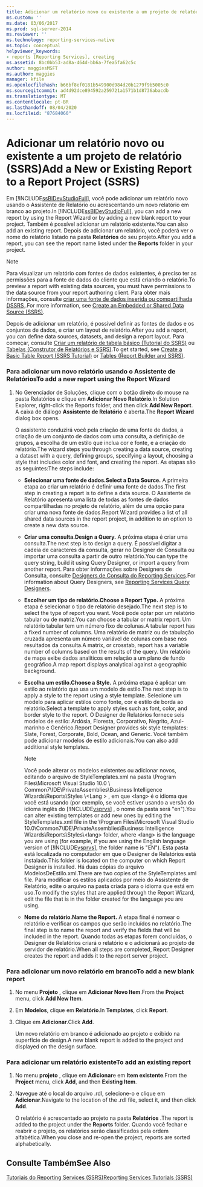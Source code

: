 ```yaml
---
title: Adicionar um relatório novo ou existente a um projeto de relatório (SSRS) | Microsoft Docs
ms.custom: ''
ms.date: 03/06/2017
ms.prod: sql-server-2014
ms.reviewer: ''
ms.technology: reporting-services-native
ms.topic: conceptual
helpviewer_keywords:
- reports [Reporting Services], creating
ms.assetid: 8bc0bb53-ad8a-464d-bb6a-7fea5fa62c5c
author: maggiesMSFT
ms.author: maggies
manager: kfile
ms.openlocfilehash: b66bf8ef0181b549900d984d20b1279f9b5005c0
ms.sourcegitcommit: ad4d92dce894592a259721a1571b1d8736abacdb
ms.translationtype: MT
ms.contentlocale: pt-BR
ms.lasthandoff: 08/04/2020
ms.locfileid: "87684060"
---
```

# <a name="add-a-new-or-existing-report-to-a-report-project-ssrs"></a><span data-ttu-id="81d06-102">Adicionar um relatório novo ou existente a um projeto de relatório (SSRS)</span><span class="sxs-lookup"><span data-stu-id="81d06-102">Add a New or Existing Report to a Report Project (SSRS)</span></span>
  <span data-ttu-id="81d06-103">Em [!INCLUDE[ssBIDevStudioFull](../../includes/ssbidevstudiofull-md.md)], você pode adicionar um relatório novo usando o Assistente de Relatório ou acrescentando um novo relatório em branco ao projeto.</span><span class="sxs-lookup"><span data-stu-id="81d06-103">In [!INCLUDE[ssBIDevStudioFull](../../includes/ssbidevstudiofull-md.md)], you can add a new report by using the Report Wizard or by adding a new blank report to your project.</span></span> <span data-ttu-id="81d06-104">Também é possível adicionar um relatório existente.</span><span class="sxs-lookup"><span data-stu-id="81d06-104">You can also add an existing report.</span></span> <span data-ttu-id="81d06-105">Depois de adicionar um relatório, você poderá ver o nome do relatório listado na pasta **Relatórios** do seu projeto.</span><span class="sxs-lookup"><span data-stu-id="81d06-105">After you add a report, you can see the report name listed under the **Reports** folder in your project.</span></span>  
  
> [!NOTE]  
>  <span data-ttu-id="81d06-106">Para visualizar um relatório com fontes de dados existentes, é preciso ter as permissões para a fonte de dados do cliente que está criando o relatório.</span><span class="sxs-lookup"><span data-stu-id="81d06-106">To preview a report with existing data sources, you must have permissions to the data source from your report authoring client.</span></span> <span data-ttu-id="81d06-107">Para obter mais informações, consulte [criar uma fonte de dados inserida ou compartilhada &#40;&#41;SSRS ](../create-an-embedded-or-shared-data-source-ssrs.md).</span><span class="sxs-lookup"><span data-stu-id="81d06-107">For more information, see [Create an Embedded or Shared Data Source &#40;SSRS&#41;](../create-an-embedded-or-shared-data-source-ssrs.md).</span></span>  
  
 <span data-ttu-id="81d06-108">Depois de adicionar um relatório, é possível definir as fontes de dados e os conjuntos de dados, e criar um layout de relatório.</span><span class="sxs-lookup"><span data-stu-id="81d06-108">After you add a report, you can define data sources, datasets, and design a report layout.</span></span> <span data-ttu-id="81d06-109">Para começar, consulte [Criar um relatório de tabela básico &#40;Tutorial do SSRS&#41;](../create-a-basic-table-report-ssrs-tutorial.md) ou [Tabelas &#40;Construtor de Relatórios e SSRS&#41;](../report-design/tables-report-builder-and-ssrs.md).</span><span class="sxs-lookup"><span data-stu-id="81d06-109">To get started, see [Create a Basic Table Report &#40;SSRS Tutorial&#41;](../create-a-basic-table-report-ssrs-tutorial.md) or [Tables &#40;Report Builder  and SSRS&#41;](../report-design/tables-report-builder-and-ssrs.md).</span></span>  
  
### <a name="to-add-a-new-report-using-the-report-wizard"></a><span data-ttu-id="81d06-110">Para adicionar um novo relatório usando o Assistente de Relatórios</span><span class="sxs-lookup"><span data-stu-id="81d06-110">To add a new report using the Report Wizard</span></span>  
  
1.  <span data-ttu-id="81d06-111">No Gerenciador de Soluções, clique com o botão direito do mouse na pasta Relatórios e clique em **Adicionar Novo Relatório**.</span><span class="sxs-lookup"><span data-stu-id="81d06-111">In Solution Explorer, right-click the Reports folder, and then click **Add New Report**.</span></span> <span data-ttu-id="81d06-112">A caixa de diálogo **Assistente de Relatório** é aberta.</span><span class="sxs-lookup"><span data-stu-id="81d06-112">The **Report Wizard** dialog box opens.</span></span>  
  
     <span data-ttu-id="81d06-113">O assistente conduzirá você pela criação de uma fonte de dados, a criação de um conjunto de dados com uma consulta, a definição de grupos, a escolha de um estilo que inclua cor e fonte, e a criação do relatório.</span><span class="sxs-lookup"><span data-stu-id="81d06-113">The wizard steps you through creating a data source, creating a dataset with a query, defining groups, specifying a layout, choosing a style that includes color and font, and creating the report.</span></span> <span data-ttu-id="81d06-114">As etapas são as seguintes:</span><span class="sxs-lookup"><span data-stu-id="81d06-114">The steps include:</span></span>  
  
    -   <span data-ttu-id="81d06-115">**Selecionar uma fonte de dados.**</span><span class="sxs-lookup"><span data-stu-id="81d06-115">**Select a Data Source.**</span></span> <span data-ttu-id="81d06-116">A primeira etapa ao criar um relatório é definir uma fonte de dados.</span><span class="sxs-lookup"><span data-stu-id="81d06-116">The first step in creating a report is to define a data source.</span></span> <span data-ttu-id="81d06-117">O Assistente de Relatório apresenta uma lista de todas as fontes de dados compartilhadas no projeto de relatório, além de uma opção para criar uma nova fonte de dados.</span><span class="sxs-lookup"><span data-stu-id="81d06-117">Report Wizard provides a list of all shared data sources in the report project, in addition to an option to create a new data source.</span></span>  
  
    -   <span data-ttu-id="81d06-118">**Criar uma consulta.**</span><span class="sxs-lookup"><span data-stu-id="81d06-118">**Design a Query.**</span></span> <span data-ttu-id="81d06-119">A próxima etapa é criar uma consulta.</span><span class="sxs-lookup"><span data-stu-id="81d06-119">The next step is to design a query.</span></span> <span data-ttu-id="81d06-120">É possível digitar a cadeia de caracteres da consulta, gerar no Designer de Consulta ou importar uma consulta a partir de outro relatório.</span><span class="sxs-lookup"><span data-stu-id="81d06-120">You can type the query string, build it using Query Designer, or import a query from another report.</span></span> <span data-ttu-id="81d06-121">Para obter informações sobre Designers de Consulta, consulte [Designers de Consulta do Reporting Services](../reporting-services-query-designers.md).</span><span class="sxs-lookup"><span data-stu-id="81d06-121">For information about Query Designers, see [Reporting Services Query Designers](../reporting-services-query-designers.md).</span></span>  
  
    -   <span data-ttu-id="81d06-122">**Escolher um tipo de relatório.**</span><span class="sxs-lookup"><span data-stu-id="81d06-122">**Choose a Report Type.**</span></span> <span data-ttu-id="81d06-123">A próxima etapa é selecionar o tipo de relatório desejado.</span><span class="sxs-lookup"><span data-stu-id="81d06-123">The next step is to select the type of report you want.</span></span> <span data-ttu-id="81d06-124">Você pode optar por um relatório tabular ou de matriz.</span><span class="sxs-lookup"><span data-stu-id="81d06-124">You can choose a tabular or matrix report.</span></span> <span data-ttu-id="81d06-125">Um relatório tabular tem um número fixo de colunas.</span><span class="sxs-lookup"><span data-stu-id="81d06-125">A tabular report has a fixed number of columns.</span></span> <span data-ttu-id="81d06-126">Uma relatório de matriz ou de tabulação cruzada apresenta um número variável de colunas com base nos resultados da consulta.</span><span class="sxs-lookup"><span data-stu-id="81d06-126">A matrix, or crosstab, report has a variable number of columns based on the results of the query.</span></span> <span data-ttu-id="81d06-127">Um relatório de mapa exibe dados analíticos em relação a um plano de fundo geográfico.</span><span class="sxs-lookup"><span data-stu-id="81d06-127">A map report displays analytical against a geographic background.</span></span>  
  
    -   <span data-ttu-id="81d06-128">**Escolha um estilo.**</span><span class="sxs-lookup"><span data-stu-id="81d06-128">**Choose a Style.**</span></span> <span data-ttu-id="81d06-129">A próxima etapa é aplicar um estilo ao relatório que usa um modelo de estilo.</span><span class="sxs-lookup"><span data-stu-id="81d06-129">The next step is to apply a style to the report using a style template.</span></span> <span data-ttu-id="81d06-130">Selecione um modelo para aplicar estilos como fonte, cor e estilo de borda ao relatório.</span><span class="sxs-lookup"><span data-stu-id="81d06-130">Select a template to apply styles such as font, color, and border style to the report.</span></span> <span data-ttu-id="81d06-131">O Designer de Relatórios fornece seis modelos de estilo: Ardósia, Floresta, Corporativo, Negrito, Azul-marinho e Genérico.</span><span class="sxs-lookup"><span data-stu-id="81d06-131">Report Designer provides six style templates: Slate, Forest, Corporate, Bold, Ocean, and Generic.</span></span> <span data-ttu-id="81d06-132">Você também pode adicionar modelos de estilo adicionais.</span><span class="sxs-lookup"><span data-stu-id="81d06-132">You can also add additional style templates.</span></span>  
  
        > [!NOTE]  
        >  <span data-ttu-id="81d06-133">Você pode alterar os modelos existentes ou adicionar novos, editando o arquivo de StyleTemplates.xml na pasta \Program Files\Microsoft Visual Studio 10.0 \ Common7\IDE\PrivateAssemblies\Business Intelligence Wizards\Reports\Styles \\<Lang \> , em que \<lang> é o idioma que você está usando (por exemplo, se você estiver usando a versão do idioma inglês do [!INCLUDE[vsprvs](../../includes/vsprvs-md.md)] , o nome da pasta será "en").</span><span class="sxs-lookup"><span data-stu-id="81d06-133">You can alter existing templates or add new ones by editing the StyleTemplates.xml file in the \Program Files\Microsoft Visual Studio 10.0\Common7\IDE\PrivateAssemblies\Business Intelligence Wizards\Reports\Styles\\<lang\> folder, where \<lang> is the language you are using (for example, if you are using the English language version of [!INCLUDE[vsprvs](../../includes/vsprvs-md.md)], the folder name is "EN").</span></span> <span data-ttu-id="81d06-134">Esta pasta está localizada no computador em que o Designer de Relatórios está instalado.</span><span class="sxs-lookup"><span data-stu-id="81d06-134">This folder is located on the computer on which Report Designer is installed.</span></span> <span data-ttu-id="81d06-135">Há duas cópias do arquivo ModelosDeEstilo.xml.</span><span class="sxs-lookup"><span data-stu-id="81d06-135">There are two copies of the StyleTemplates.xml file.</span></span> <span data-ttu-id="81d06-136">Para modificar os estilos aplicados por meio do Assistente de Relatório, edite o arquivo na pasta criada para o idioma que está em uso.</span><span class="sxs-lookup"><span data-stu-id="81d06-136">To modify the styles that are applied through the Report Wizard, edit the file that is in the folder created for the language you are using.</span></span>  
  
    -   <span data-ttu-id="81d06-137">**Nome do relatório.**</span><span class="sxs-lookup"><span data-stu-id="81d06-137">**Name the Report.**</span></span>  <span data-ttu-id="81d06-138">A etapa final é nomear o relatório e verificar os campos que serão incluídos no relatório.</span><span class="sxs-lookup"><span data-stu-id="81d06-138">The final step is to name the report and verify the fields that will be included in the report.</span></span> <span data-ttu-id="81d06-139">Quando todas as etapas forem concluídas, o Designer de Relatórios criará o relatório e o adicionará ao projeto de servidor de relatório.</span><span class="sxs-lookup"><span data-stu-id="81d06-139">When all steps are completed, Report Designer creates the report and adds it to the report server project.</span></span>  
  
### <a name="to-add-a-new-blank-report"></a><span data-ttu-id="81d06-140">Para adicionar um novo relatório em branco</span><span class="sxs-lookup"><span data-stu-id="81d06-140">To add a new blank report</span></span>  
  
1.  <span data-ttu-id="81d06-141">No menu **Projeto** , clique em **Adicionar Novo Item**.</span><span class="sxs-lookup"><span data-stu-id="81d06-141">From the **Project** menu, click **Add New Item**.</span></span>  
  
2.  <span data-ttu-id="81d06-142">Em **Modelos**, clique em **Relatório**.</span><span class="sxs-lookup"><span data-stu-id="81d06-142">In **Templates**, click **Report**.</span></span>  
  
3.  <span data-ttu-id="81d06-143">Clique em **Adicionar**.</span><span class="sxs-lookup"><span data-stu-id="81d06-143">Click **Add**.</span></span>  
  
     <span data-ttu-id="81d06-144">Um novo relatório em branco é adicionado ao projeto e exibido na superfície de design.</span><span class="sxs-lookup"><span data-stu-id="81d06-144">A new blank report is added to the project and displayed on the design surface.</span></span>  
  
### <a name="to-add-an-existing-report"></a><span data-ttu-id="81d06-145">Para adicionar um relatório existente</span><span class="sxs-lookup"><span data-stu-id="81d06-145">To add an existing report</span></span>  
  
1.  <span data-ttu-id="81d06-146">No menu **projeto** , clique em **Adicionar**e em **Item existente**.</span><span class="sxs-lookup"><span data-stu-id="81d06-146">From the **Project** menu, click **Add**, and then **Existing Item**.</span></span>  
  
2.  <span data-ttu-id="81d06-147">Navegue até o local do arquivo .rdl, selecione-o e clique em **Adicionar**.</span><span class="sxs-lookup"><span data-stu-id="81d06-147">Navigate to the location of the .rdl file, select it, and then click **Add**.</span></span>  
  
     <span data-ttu-id="81d06-148">O relatório é acrescentado ao projeto na pasta **Relatórios** .</span><span class="sxs-lookup"><span data-stu-id="81d06-148">The report is added to the project under the **Reports** folder.</span></span> <span data-ttu-id="81d06-149">Quando você fechar e reabrir o projeto, os relatórios serão classificados pela ordem alfabética.</span><span class="sxs-lookup"><span data-stu-id="81d06-149">When you close and re-open the project, reports are sorted alphabetically.</span></span>  
  
## <a name="see-also"></a><span data-ttu-id="81d06-150">Consulte Também</span><span class="sxs-lookup"><span data-stu-id="81d06-150">See Also</span></span>  
 [<span data-ttu-id="81d06-151">Tutoriais do Reporting Services &#40;SSRS&#41;</span><span class="sxs-lookup"><span data-stu-id="81d06-151">Reporting Services Tutorials &#40;SSRS&#41;</span></span>](../reporting-services-tutorials-ssrs.md)  
  
  
